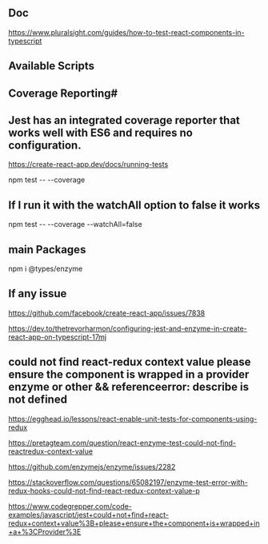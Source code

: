 ## Doc
https://www.pluralsight.com/guides/how-to-test-react-components-in-typescript


## Available Scripts
## Coverage Reporting#
## Jest has an integrated coverage reporter that works well with ES6 and requires no configuration.

https://create-react-app.dev/docs/running-tests


npm test -- --coverage


## If I run it with the watchAll option to false it works

npm test -- --coverage --watchAll=false

## main Packages
npm i @types/enzyme


## If any issue
https://github.com/facebook/create-react-app/issues/7838

https://dev.to/thetrevorharmon/configuring-jest-and-enzyme-in-create-react-app-on-typescript-17mj

## could not find react-redux context value please ensure the component is wrapped in a provider enzyme or other && referenceerror: describe is not defined
https://egghead.io/lessons/react-enable-unit-tests-for-components-using-redux

https://pretagteam.com/question/react-enzyme-test-could-not-find-reactredux-context-value


https://github.com/enzymejs/enzyme/issues/2282

https://stackoverflow.com/questions/65082197/enzyme-test-error-with-redux-hooks-could-not-find-react-redux-context-value-p

https://www.codegrepper.com/code-examples/javascript/jest+could+not+find+react-redux+context+value%3B+please+ensure+the+component+is+wrapped+in+a+%3CProvider%3E

